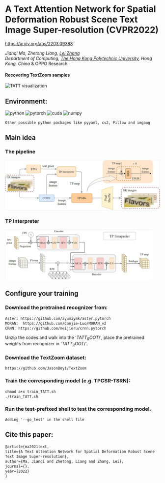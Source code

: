 # A Text Attention Network for Spatial Deformation Robust Scene Text Image Super-resolution (CVPR2022)

https://arxiv.org/abs/2203.09388

_Jianqi Ma, Zhetong Liang, [Lei Zhang](https://www4.comp.polyu.edu.hk/~cslzhang)_  
_Department of Computing, [The Hong Kong Polytechnic University](http://www.comp.polyu.edu.hk), Hong Kong, China_ & OPPO Research

#### Recovering TextZoom samples
![TATT visualization](./visualization/TATT-vis.jpg)

## Environment:


![python](https://img.shields.io/badge/python-v3.8-green.svg?style=plastic)
![pytorch](https://img.shields.io/badge/pytorch-v1.8-green.svg?style=plastic)
![cuda](https://img.shields.io/badge/cuda-v11.0-green.svg?style=plastic)
![numpy](https://img.shields.io/badge/numpy-1.18-green.svg?style=plastic)

```
Other possible python packages like pyyaml, cv2, Pillow and imgaug
```

## Main idea
### The pipeline
<img src="./visualizations/TATT_pipeline_v2.jpg" width="960px"/> 

### TP Interpreter
<img src="./visualizations/TATT-TP_Interpreter.jpg" width="480px"> 

## Configure your training
### Download the pretrained recognizer from: 

	Aster: https://github.com/ayumiymk/aster.pytorch  
	MORAN:  https://github.com/Canjie-Luo/MORAN_v2  
	CRNN: https://github.com/meijieru/crnn.pytorch

Unzip the codes and walk into the '$TATT_ROOT$/', place the pretrained weights from recognizer in '$TATT_ROOT$/'.

### Download the TextZoom dataset:

	https://github.com/JasonBoy1/TextZoom

### Train the corresponding model (e.g. TPGSR-TSRN):
```
chmod a+x train_TATT.sh
./train_TATT.sh
```

### Run the test-prefixed shell to test the corresponding model.
```
Adding '--go_test' in the shell file
```
## Cite this paper:

	@article{ma2021text,
  	title={A Text Attention Network for Spatial Deformation Robust Scene Text Image Super-resolution},
  	author={Ma, Jianqi and Zhetong, Liang and Zhang, Lei},
  	journal={},
  	year={2022}
	}


